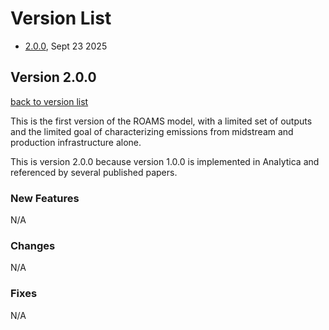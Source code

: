 # Version List

* [2.0.0](#version-200), Sept 23 2025

## Version 2.0.0
[back to version list](#version-list)

This is the first version of the ROAMS model, with a limited set of outputs and the limited goal of characterizing emissions from midstream and production infrastructure alone.

This is version 2.0.0 because version 1.0.0 is implemented in Analytica and referenced by several published papers.

### New Features
N/A

### Changes
N/A
    
### Fixes
N/A
